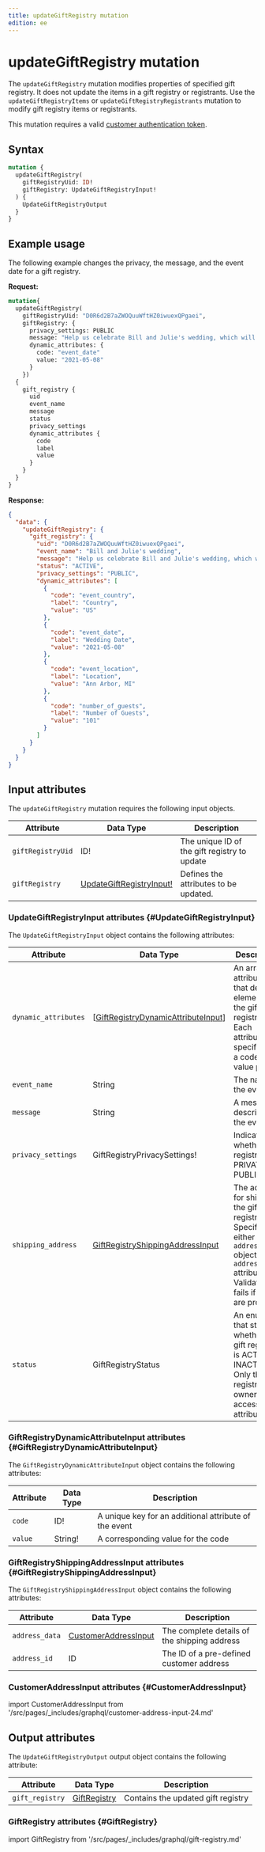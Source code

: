```yaml
---
title: updateGiftRegistry mutation
edition: ee
---
```


# updateGiftRegistry mutation

The `updateGiftRegistry` mutation modifies properties of specified gift registry. It does not update the items in a gift registry or registrants. Use the `updateGiftRegistryItems` or `updateGiftRegistryRegistrants` mutation to modify gift registry items or registrants.

This mutation requires a valid [customer authentication token](../../customer/mutations/generate-token.md).

## Syntax

```graphql
mutation {
  updateGiftRegistry(
    giftRegistryUid: ID!
    giftRegistry: UpdateGiftRegistryInput!
  ) {
    UpdateGiftRegistryOutput
  }
}
```

## Example usage

The following example changes the privacy, the message, and the event date for a gift registry.

**Request:**

```graphql
mutation{
  updateGiftRegistry(
    giftRegistryUid: "D0R6d2B7aZWOQuuWftHZ0iwuexQPgaei",
    giftRegistry: {
      privacy_settings: PUBLIC
      message: "Help us celebrate Bill and Julie's wedding, which will be held on May 8, 2021"
      dynamic_attributes: {
        code: "event_date"
        value: "2021-05-08"
      }
    })
  {
    gift_registry {
      uid
      event_name
      message
      status
      privacy_settings
      dynamic_attributes {
        code
        label
        value
      }
    }
  }
}
```

**Response:**

```json
{
  "data": {
    "updateGiftRegistry": {
      "gift_registry": {
        "uid": "D0R6d2B7aZWOQuuWftHZ0iwuexQPgaei",
        "event_name": "Bill and Julie's wedding",
        "message": "Help us celebrate Bill and Julie's wedding, which will be held on May 8, 2021",
        "status": "ACTIVE",
        "privacy_settings": "PUBLIC",
        "dynamic_attributes": [
          {
            "code": "event_country",
            "label": "Country",
            "value": "US"
          },
          {
            "code": "event_date",
            "label": "Wedding Date",
            "value": "2021-05-08"
          },
          {
            "code": "event_location",
            "label": "Location",
            "value": "Ann Arbor, MI"
          },
          {
            "code": "number_of_guests",
            "label": "Number of Guests",
            "value": "101"
          }
        ]
      }
    }
  }
}
```

## Input attributes

The `updateGiftRegistry` mutation requires the following input objects.

Attribute |  Data Type | Description
--- | --- | ---
`giftRegistryUid` | ID! | The unique ID of the gift registry to update
`giftRegistry` | [UpdateGiftRegistryInput!](#UpdateGiftRegistryInput) | Defines the attributes to be updated.

### UpdateGiftRegistryInput attributes {#UpdateGiftRegistryInput}

The `UpdateGiftRegistryInput` object contains the following attributes:

Attribute |  Data Type | Description
--- | --- | ---
`dynamic_attributes` | [[GiftRegistryDynamicAttributeInput](#GiftRegistryDynamicAttributeInput)] | An array of attributes that define elements of the gift registry. Each attribute is specified as a code-value pair
`event_name` | String | The name of the event
`message` | String | A message describing the event
`privacy_settings` | GiftRegistryPrivacySettings! | Indicates whether the registry is PRIVATE or PUBLIC
`shipping_address` | [GiftRegistryShippingAddressInput](#GiftRegistryShippingAddressInput) | The address for shipping the gift registry. Specify either the `address_data` object or the `address_id` attribute. Validation fails if both are provided
`status` | GiftRegistryStatus | An enum that states whether the gift registry is ACTIVE or INACTIVE. Only the registry owner can access this attribute

### GiftRegistryDynamicAttributeInput attributes {#GiftRegistryDynamicAttributeInput}

The `GiftRegistryDynamicAttributeInput` object contains the following attributes:

Attribute |  Data Type | Description
--- | --- | ---
`code` | ID! | A unique key for an additional attribute of the event
`value` | String! | A corresponding value for the code

### GiftRegistryShippingAddressInput attributes {#GiftRegistryShippingAddressInput}

The `GiftRegistryShippingAddressInput` object contains the following attributes:

Attribute |  Data Type | Description
--- | --- | ---
`address_data` | [CustomerAddressInput](#CustomerAddressInput) | The complete details of the shipping address
`address_id` | ID | The ID of a pre-defined customer address

### CustomerAddressInput attributes {#CustomerAddressInput}

import CustomerAddressInput from '/src/pages/_includes/graphql/customer-address-input-24.md'

<CustomerAddressInput />

## Output attributes

The `UpdateGiftRegistryOutput` output object contains the following attribute:

Attribute |  Data Type | Description
--- | --- | ---
`gift_registry` | [GiftRegistry](#GiftRegistry) | Contains the updated gift registry

### GiftRegistry attributes {#GiftRegistry}

import GiftRegistry from '/src/pages/_includes/graphql/gift-registry.md'

<GiftRegistry />
